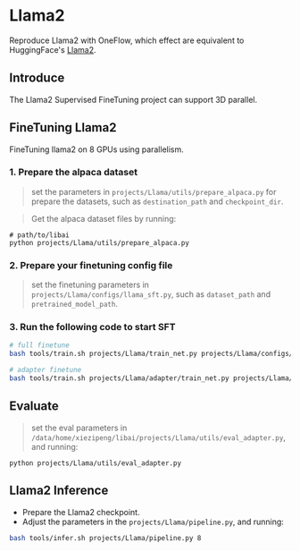 # Llama2

Reproduce Llama2 with OneFlow, which effect are equivalent to HuggingFace's [Llama2](https://huggingface.co/docs/transformers/v4.35.2/en/model_doc/llama2#overview).

## Introduce
The Llama2 Supervised FineTuning project can support 3D parallel.

## FineTuning Llama2
FineTuning llama2 on 8 GPUs using parallelism.

### 1. Prepare the alpaca dataset

> set the parameters in `projects/Llama/utils/prepare_alpaca.py` for prepare the datasets, such as `destination_path` and `checkpoint_dir`.

> Get the alpaca dataset files by running:
```python3
# path/to/libai
python projects/Llama/utils/prepare_alpaca.py
```

### 2. Prepare your finetuning config file

> set the finetuning parameters in `projects/Llama/configs/llama_sft.py`, such as `dataset_path` and `pretrained_model_path`.

### 3. Run the following code to start SFT
```bash
# full finetune
bash tools/train.sh projects/Llama/train_net.py projects/Llama/configs/llama_sft.py 8

# adapter finetune
bash tools/train.sh projects/Llama/adapter/train_net.py projects/Llama/adapter/adapter_sft.py 8
```

## Evaluate

> set the eval parameters in `/data/home/xiezipeng/libai/projects/Llama/utils/eval_adapter.py`, and running:
```python3
python projects/Llama/utils/eval_adapter.py
```

## Llama2 Inference

- Prepare the Llama2 checkpoint.
- Adjust the parameters in the `projects/Llama/pipeline.py`, and running:
```bash
bash tools/infer.sh projects/Llama/pipeline.py 8
```